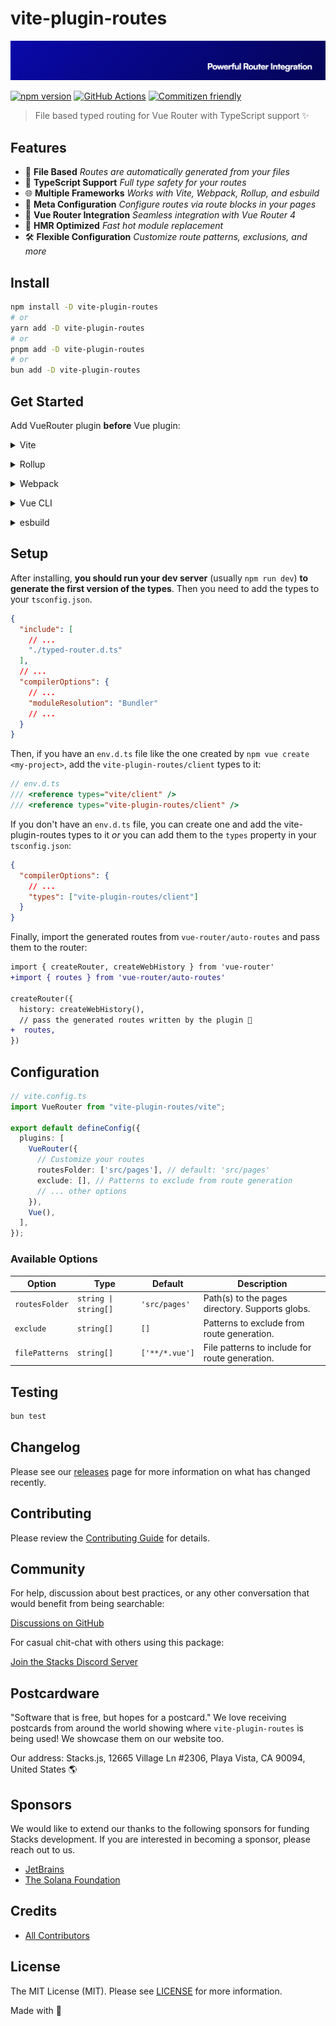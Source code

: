 # vite-plugin-routes

<p align="center"><img src=".github/art/cover.jpg" alt="Social Card of this repo"></p>

[![npm version][npm-version-src]][npm-version-href]
[![GitHub Actions][github-actions-src]][github-actions-href]
[![Commitizen friendly](https://img.shields.io/badge/commitizen-friendly-brightgreen.svg)](http://commitizen.github.io/cz-cli/)
<!-- [![npm downloads][npm-downloads-src]][npm-downloads-href] -->
<!-- [![Codecov][codecov-src]][codecov-href] -->

> File based typed routing for Vue Router with TypeScript support ✨

## Features

- 📁 **File Based** _Routes are automatically generated from your files_
- 🔄 **TypeScript Support** _Full type safety for your routes_
- 🌐 **Multiple Frameworks** _Works with Vite, Webpack, Rollup, and esbuild_
- 🎨 **Meta Configuration** _Configure routes via route blocks in your pages_
- 🔌 **Vue Router Integration** _Seamless integration with Vue Router 4_
- 📱 **HMR Optimized** _Fast hot module replacement_
- 🛠️ **Flexible Configuration** _Customize route patterns, exclusions, and more_

## Install

```bash
npm install -D vite-plugin-routes
# or
yarn add -D vite-plugin-routes
# or
pnpm add -D vite-plugin-routes
# or
bun add -D vite-plugin-routes
```

## Get Started

Add VueRouter plugin **before** Vue plugin:

<details>
<summary>Vite</summary><br>

```ts
// vite.config.ts
import VueRouter from "vite-plugin-routes/vite";

export default defineConfig({
  plugins: [
    VueRouter({
      /* options */
    }),
    // ⚠️ Vue must be placed after VueRouter()
    Vue(),
  ],
});
```

<br></details>

<details>
<summary>Rollup</summary><br>

```ts
// rollup.config.js
import VueRouter from "vite-plugin-routes/rollup";

export default {
  plugins: [
    VueRouter({
      /* options */
    }),
    // ⚠️ Vue must be placed after VueRouter()
    Vue(),
  ],
};
```

<br></details>

<details>
<summary>Webpack</summary><br>

```ts
// webpack.config.js
module.exports = {
  /* ... */
  plugins: [
    require("vite-plugin-routes/webpack")({
      /* options */
    }),
  ],
};
```

<br></details>

<details>
<summary>Vue CLI</summary><br>

```ts
// vue.config.js
module.exports = {
  configureWebpack: {
    plugins: [
      require("vite-plugin-routes/webpack")({
        /* options */
      }),
    ],
  },
};
```

<br></details>

<details>
<summary>esbuild</summary><br>

```ts
// esbuild.config.js
import { build } from "esbuild";
import VueRouter from "vite-plugin-routes/esbuild";

build({
  plugins: [VueRouter()],
});
```

<br></details>

## Setup

After installing, **you should run your dev server** (usually `npm run dev`) **to generate the first version of the types**. Then you need to add the types to your `tsconfig.json`.

```json
{
  "include": [
    // ...
    "./typed-router.d.ts"
  ],
  // ...
  "compilerOptions": {
    // ...
    "moduleResolution": "Bundler"
    // ...
  }
}
```

Then, if you have an `env.d.ts` file like the one created by `npm vue create <my-project>`, add the `vite-plugin-routes/client` types to it:

```ts
// env.d.ts
/// <reference types="vite/client" />
/// <reference types="vite-plugin-routes/client" />
```

If you don't have an `env.d.ts` file, you can create one and add the vite-plugin-routes types to it _or_ you can add them to the `types` property in your `tsconfig.json`:

```json
{
  "compilerOptions": {
    // ...
    "types": ["vite-plugin-routes/client"]
  }
}
```

Finally, import the generated routes from `vue-router/auto-routes` and pass them to the router:

```diff
import { createRouter, createWebHistory } from 'vue-router'
+import { routes } from 'vue-router/auto-routes'

createRouter({
  history: createWebHistory(),
  // pass the generated routes written by the plugin 🤖
+  routes,
})
```

## Configuration

```ts
// vite.config.ts
import VueRouter from "vite-plugin-routes/vite";

export default defineConfig({
  plugins: [
    VueRouter({
      // Customize your routes
      routesFolder: ['src/pages'], // default: 'src/pages'
      exclude: [], // Patterns to exclude from route generation
      // ... other options
    }),
    Vue(),
  ],
});
```

### Available Options

| Option | Type | Default | Description |
|--------|------|---------|-------------|
| `routesFolder` | `string \| string[]` | `'src/pages'` | Path(s) to the pages directory. Supports globs. |
| `exclude` | `string[]` | `[]` | Patterns to exclude from route generation. |
| `filePatterns` | `string[]` | `['**/*.vue']` | File patterns to include for route generation. |

## Testing

```bash
bun test
```

## Changelog

Please see our [releases](https://github.com/stacksjs/vite-plugin-routes/releases) page for more information on what has changed recently.

## Contributing

Please review the [Contributing Guide](https://github.com/stacksjs/contributing) for details.

## Community

For help, discussion about best practices, or any other conversation that would benefit from being searchable:

[Discussions on GitHub](https://github.com/stacksjs/stacks/discussions)

For casual chit-chat with others using this package:

[Join the Stacks Discord Server](https://discord.gg/stacksjs)

## Postcardware

"Software that is free, but hopes for a postcard." We love receiving postcards from around the world showing where `vite-plugin-routes` is being used! We showcase them on our website too.

Our address: Stacks.js, 12665 Village Ln #2306, Playa Vista, CA 90094, United States 🌎

## Sponsors

We would like to extend our thanks to the following sponsors for funding Stacks development. If you are interested in becoming a sponsor, please reach out to us.

- [JetBrains](https://www.jetbrains.com/)
- [The Solana Foundation](https://solana.com/)

## Credits

- [All Contributors](https://github.com/stacksjs/vite-plugin-routes/contributors)

## License

The MIT License (MIT). Please see [LICENSE](https://github.com/stacksjs/stacks/tree/main/LICENSE.md) for more information.

Made with 💙

<!-- Badges -->
[npm-version-src]: https://img.shields.io/npm/v/vite-plugin-routes?style=flat-square
[npm-version-href]: https://npmjs.com/package/vite-plugin-routes
[github-actions-src]: https://img.shields.io/github/actions/workflow/status/stacksjs/vite-plugin-routes/ci.yml?style=flat-square&branch=main
[github-actions-href]: https://github.com/stacksjs/vite-plugin-routes/actions?query=workflow%3Aci
<!-- [npm-downloads-src]: https://img.shields.io/npm/dm/vite-plugin-routes?style=flat-square
[npm-downloads-href]: https://npmjs.com/package/vite-plugin-routes -->
<!-- [codecov-src]: https://img.shields.io/codecov/c/gh/stacksjs/vite-plugin-routes/main?style=flat-square
[codecov-href]: https://codecov.io/gh/stacksjs/vite-plugin-routes -->
